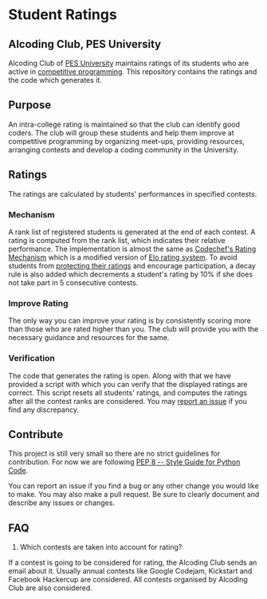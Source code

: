 # Student Ratings
## Alcoding Club, PES University

Alcoding Club of [PES University](https://pes.edu/) maintains ratings of its students who are active in [competitive programming](https://en.wikipedia.org/wiki/Competitive_programming). This repository contains the ratings and the code which generates it.


## Purpose
An intra-college rating is maintained so that the club can identify good coders.  The club will group these students and help them improve at competitive programming by organizing meet-ups, providing resources, arranging contests and develop a coding community in the University.


## Ratings
The ratings are calculated by students' performances in specified contests.

### Mechanism
A rank list of registered students is generated at the end of each contest. A rating is computed from the rank list, which indicates their relative performance. The implementation is almost the same as [Codechef's Rating Mechanism](https://www.codechef.com/ratings) which is a modified version of [Elo rating system](https://en.wikipedia.org/wiki/Elo_rating_system). To avoid students from [protecting their ratings](https://en.wikipedia.org/wiki/Elo_rating_system#Game_activity_versus_protecting_one's_rating) and encourage participation, a decay rule is also added which decrements a student's rating by 10% if she does not take part in 5 consecutive contests.

### Improve Rating
The only way you can improve your rating is by consistently scoring more than those who are rated higher than you. The club will provide you with the necessary guidance and resources for the same.

### Verification
The code that generates the rating is open. Along with that we have provided a script with which you can verify that the displayed ratings are correct. This script resets all students' ratings, and computes the ratings after all the contest ranks are considered. You may [report an issue](https://github.com/varunvora/alcoding/issues) if you find any discrepancy.

## Contribute
This project is still very small so there are no strict guidelines for contribution. For now we are following [PEP 8 -- Style Guide for Python Code](https://www.python.org/dev/peps/pep-0008/).

You can report an issue if you find a bug or any other change you would like to make. You may also make a pull request. Be sure to clearly document and describe any issues or changes.

## FAQ

1. Which contests are taken into account for rating?

If a contest is going to be considered for rating, the Alcoding Club sends an email about it. Usually annual contests like Google Codejam, Kickstart and Facebook Hackercup are considered. All contests organised by Alcoding Club are also considered.